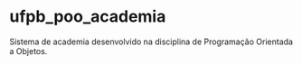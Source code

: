 # ufpb_poo_academia
Sistema de academia desenvolvido na disciplina de Programação Orientada a Objetos.
